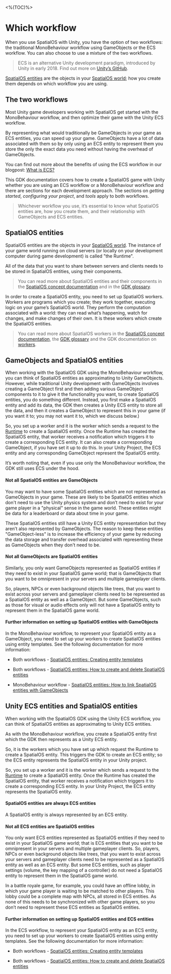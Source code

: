 [//]: # (Doc of docs reference 16+27)

<%(TOC)%>
# Which workflow

When you use SpatialOS with Unity, you have the option of two workflows: the traditional MonoBehaviour workflow using GameObjects or the ECS workflow. You can also choose to use a mixture of the two workflows.

> ECS is an alternative Unity development paradigm, introduced by Unity in early 2018. Find out more on [Unity’s GitHub](https://github.com/Unity-Technologies/EntityComponentSystemSamples/blob/master/Documentation/content/ecs_in_detail.md#world).

[SpatialOS entities]({{urlRoot}}/content/glossary#spatialos-entity) are the objects in your [SpatialOS world]({{urlRoot}}/content/glossary#spatialos-world); how you create them depends on which workflow you are using.

## The two workflows

Most Unity game developers working with SpatialOS get started with the MonoBehaviour workflow, and then optimize their game with the Unity ECS workflow.

By representing what would traditionally be GameObjects in your game as ECS entities, you can speed up your game. GameObjects have a lot of data associated with them so by only using an ECS entity to represent them you store the only the exact data you need without having the overhead of GameObjects.

You can find out more about the benefits of using the ECS workflow in our blogpost: [What is ECS?](https://improbable.io/games/blog/unity-ecs-1)

This GDK documentation covers  how to create a SpatialOS game with Unity whether you are using an ECS workflow or a MonoBehaviour workflow and there are sections for each development approach.
The sections on _getting started_, _configuring your project_, and  _tools_ apply to both workflows.

> Whichever workflow you use, it’s essential to know what SpatialOS entities are, how you create them, and their relationship with GameObjects and ECS entities.

## SpatialOS entities

SpatialOS entities are the objects in your [SpatialOS world]({{urlRoot}}/content/glossary#spatialos-world). The instance of your game world running on cloud servers (or locally on your development computer during game development) is called "the Runtime".

All of the data that you want to share between servers and clients needs to be stored in SpatialOS entities, using their components.

>You can read more about SpatialOS entities and their components in the [SpatialOS concept documentation](https://docs.improbable.io/reference/latest/shared/concepts/world-entities-components) and in the [GDK glossary]({{urlRoot}}/content/glossary#spatialos-entity).

In order to create a SpatialOS entity, you need to set up SpatialOS workers. Workers are programs which you create; they work together, executing logic on your game’s SpatialOS world. They perform the computation associated with a world: they can read what’s happening, watch for changes, and make changes of their own. It is these workers which create the SpatialOS entities.

>You can read more about SpatialOS workers in the [SpatialOS concept documentation](https://docs.improbable.io/reference/latest/shared/concepts/workers-load-balancing), the [GDK glossary]({{urlRoot}}/content/glossary#worker) and the GDK documentation on [workers]({{urlRoot}}/content/workers/workers-in-the-gdk).  

## GameObjects and SpatialOS entities

When working with the SpatialOS GDK using the MonoBehaviour workflow, you can think of SpatialOS entities as approximating to Unity GameObjects. However, while traditional Unity development with GameObjects involves creating a GameObject first and then adding various GameObject components to it to give it the functionality you want, to create SpatialOS entities, you do something different. Instead, you first make a SpatialOS entity and add its data, the GDK then creates a Unity ECS entity to store all the data, and then it creates a GameObject to represent this in your game (if you want it to; you may not want it to, which we discuss below.)

So, you set up a worker and it is the worker which sends a request to the [Runtime]({{urlRoot}}/content/glossary#spatialos-runtime) to create a SpatialOS entity. Once the Runtime has created the SpatialOS entity, that worker receives a notification which triggers it to create a corresponding ECS entity. It can also create a corresponding GameObject, if you have set it up to do this. In your Unity Project, the ECS entity and any corresponding GameObject represent the SpatialOS entity.

It’s worth noting that, even if you use only the MonoBehaviour workflow, the GDK still uses ECS under the hood.

#### Not all SpatialOS entities are GameObjects

You may want to have some SpatialOS entities which are not represented as GameObjects in your game. These are likely to be SpatialOS entities which don't need to use the Unity physics system and don’t need to exist for your game player in a "physical" sense in the game world. These entities might be data for a leaderboard or data about time in your game.

These SpatialOS entities still have a Unity ECS entity representation but they aren’t also represented by GameObjects. The reason to keep these entities "GameObject-less" is to increase the efficiency of your game by reducing the data storage and transfer overhead associated with representing these as GameObjects when they don't need to be.

#### Not all GameObjects are SpatialOS entities

Similarly, you only want GameObjects represented as SpatialOS entities if they need to exist in your SpatialOS game world; that is GameObjects that you want to be omnipresent in your servers and multiple gameplayer clients.

So, players, NPCs or even background objects like trees, that you want to exist across your servers and gameplayer clients need to be represented as a SpatialOS entity as well as a GameObject.  But some GameObjects, such as those for visual or audio effects only will not have a SpatialOS entity to represent them in the SpatialOS game world.

#### Further information on setting up SpatialOS entities with GameObjects

In the MonoBehaviour workflow, to represent your SpatialOS entity as a GameObject, you need to set up your workers to create SpatialOS entities using entity templates. See the following documentation for more information:

* Both workflows - [SpatialOS entities: Creating entity templates]({{urlRoot}}/content/entity-templates)

* Both workflows - [SpatialOS entities: How to create and delete SpatialOS entities]({{urlRoot}}/content/gameobject/create-delete-spatialos-entities)

* MonoBehaviour workflow - [SpatialOS entities: How to link SpatialOS entities with GameObjects]({{urlRoot}}/content/gameobject/linking-spatialos-entities)

## Unity ECS entities and SpatialOS entities

When working with the SpatialOS GDK using the Unity ECS workflow, you can think of SpatialOS entities as approximating to Unity ECS entities.

As with the MonoBehaviour workflow, you create a SpatialOS entity first which the GDK then represents as a Unity ECS entity.

So, it is the workers which you have set up which request the Runtime to create a SpatialOS entity. This triggers the GDK to create an ECS entity;  so the ECS entity represents the SpatialOS entity in your Unity project.

So, you set up a worker and it is the worker which sends a request to the [Runtime]({{urlRoot}}/content/glossary#spatialos-runtime) to create a SpatialOS entity. Once the Runtime has created the SpatialOS entity, that worker receives a notification which triggers it to create a corresponding ECS entity. In your Unity Project, the ECS entity represents the SpatialOS entity.

#### SpatialOS entities are always ECS entities

A SpatialOS entity is always represented by an ECS entity.

#### Not all ECS entities are SpatialOS entities

You only want ECS entities represented as SpatialOS entities if they need to exist in your SpatialOS game world; that is ECS entities that you want to be omnipresent in your servers and multiple gameplayer clients. So, players, NPCs or even background objects like trees, that you want to exist across your servers and gameplayer clients need to be represented as a SpatialOS entity as well as an ECS entity.  But some ECS entities, such as player settings (volume, the key mapping of a controller) do not need a SpatialOS entity to represent them in the SpatialOS game world.

In a battle royale game, for example,  you could have an offline lobby, in which your game player is waiting to be matched to other players. This lobby could be a complete map with NPCs, all stored in ECS entities. As none of this needs to be synchronized with other game players, so you don’t need to represent these ECS entities as SpatialOS entities.

#### Further information on setting up SpatialOS entities and ECS entities

In the ECS workflow, to represent your SpatialOS entity as an ECS entity, you need to set up your workers to create SpatialOS entities using entity templates.  See the following documentation for more information:

* Both workflows - [SpatialOS entities: Creating entity templates]({{urlRoot}}/content/entity-templates)

* Both workflows - [SpatialOS entities: How to create and delete SpatialOS entities]({{urlRoot}}/content/gameobject/create-delete-spatialos-entities)
